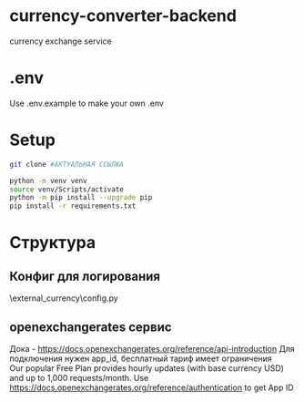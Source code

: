 # currency-converter-backend
currency exchange service


# .env
Use .env.example to make your own .env  


# Setup
```bash
git clone #АКТУАЛЬНАЯ ССЫЛКА
```

```bash
python -m venv venv
source venv/Scripts/activate
python -m pip install --upgrade pip
pip install -r requirements.txt  

```
# Структура 

## Конфиг для логирования
\external_currency\config.py

## openexchangerates сервис
Дока - https://docs.openexchangerates.org/reference/api-introduction
Для подключения нужен app_id, бесплатный тариф имеет ограничения  
Our popular Free Plan provides hourly updates (with base currency USD) and up to 1,000 requests/month.
Use https://docs.openexchangerates.org/reference/authentication to get App ID
